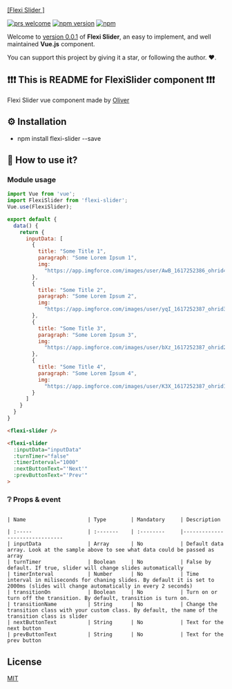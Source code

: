 [[Flexi Slider ]](https://akrinum.com)

[![prs welcome](https://img.shields.io/badge/PRs-welcome-brightgreen.svg?style=flat-square)](https://github.com/SchnapsterDog/flexi-slider/pulls)
[![npm version](https://img.shields.io/bundlephobia/min/flexi-slider?style=flat-square)](https://www.npmjs.com/package/flexi-slider)
[![npm](https://img.shields.io/npm/dw/flexi-slider?style=flat-square)](https://www.npmjs.com/package/flexi-slider)

Welcome to [version 0.0.1]() of **Flexi Slider**, an easy to implement, and well maintained **Vue.js** component.

You can support this project by giving it a star, or following the author. :heart:.

## :exclamation::exclamation::exclamation: This is README for FlexiSlider component :exclamation::exclamation::exclamation:

Flexi Slider vue component made by [Oliver](https://akrinum.com)

## ⚙ Installation

- npm install flexi-slider --save

## 🤔 How to use it? 

### Module usage 

```js
import Vue from 'vue';
import FlexiSlider from 'flexi-slider';
Vue.use(FlexiSlider);

export default {
  data() {
    return {
      inputData: [
        {
          title: "Some Title 1",
          paragraph: "Some Lorem Ipsum 1",
          img:
            "https://app.imgforce.com/images/user/AwB_1617252386_ohrid4.jpg",
        },
        {
          title: "Some Title 2",
          paragraph: "Some Lorem Ipsum 2",
          img:
            "https://app.imgforce.com/images/user/yqI_1617252387_ohrid3.jpg",
        },
        {
          title: "Some Title 3",
          paragraph: "Some Lorem Ipsum 3",
          img:
            "https://app.imgforce.com/images/user/bXz_1617252387_ohrid2.jpg",
        },
        {
          title: "Some Title 4",
          paragraph: "Some Lorem Ipsum 4",
          img:
            "https://app.imgforce.com/images/user/K3X_1617252387_ohrid1.jpg",
        }
      ]
    }
  }
}
```

```html
<flexi-slider />

<flexi-slider
  :inputData="inputData"
  :turnTimer="false"
  :timerInterval="1000"
  :nextButtonText="'Next'"
  :prevButtonText="'Prev'"
>
```

### ❔ Props & event

```

| Name                    | Type        | Mandatory     | Description 

| :-----                  | :-------    | :--------     |------------------------------- 
| inputData               | Array       | No            | Default data array. Look at the sample above to see what data could be passed as array
| turnTimer               | Boolean     | No            | False by default. If true, slider will change slides automatically
| timerInterval           | Number      | No            | Time interval in miliseconds for chaning slides. By default it is set to 2000ms (slides will change automatically in every 2 seconds)
| transitionOn            | Boolean     | No            | Turn on or turn off the transition. By default, transition is turn on.
| transitionName          | String      | No            | Change the transition class with your custom class. By default, the name of the transition class is slider
| nextButtonText          | String      | No            | Text for the next button
| prevButtonText          | String      | No            | Text for the prev button

```

## License

[MIT](http://opensource.org/licenses/MIT)